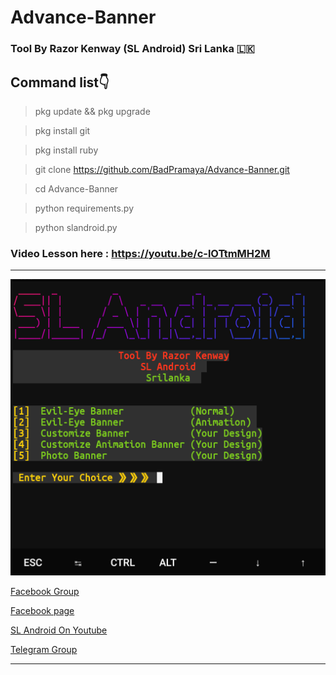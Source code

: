 # Advance-Banner
###          Tool By Razor Kenway (SL Android) Sri Lanka 🇱🇰 
## Command list👇

> pkg update && pkg upgrade

> pkg install git

> pkg install ruby




> git clone https://github.com/BadPramaya/Advance-Banner.git

> cd Advance-Banner

> python requirements.py

> python slandroid.py



### Video Lesson here : https://youtu.be/c-lOTtmMH2M
 


<hr colour="Red">

<img src="Advance-Banner.png" size ="14">

<br>



<a href="https://www.facebook.com/groups/277920623081269/?ref=share">Facebook Group </a>

<a href="https://www.facebook.com/SLAndroidD/">Facebook page </a>

<a href="https://www.youtube.com/c/SLAndroid"> SL Android On Youtube  </a>

<a href="https://t.me/joinchat/MaJux1c8gdMW2GSqCpEBxQ"> Telegram Group </a>

<hr colour="Red" size="10">


